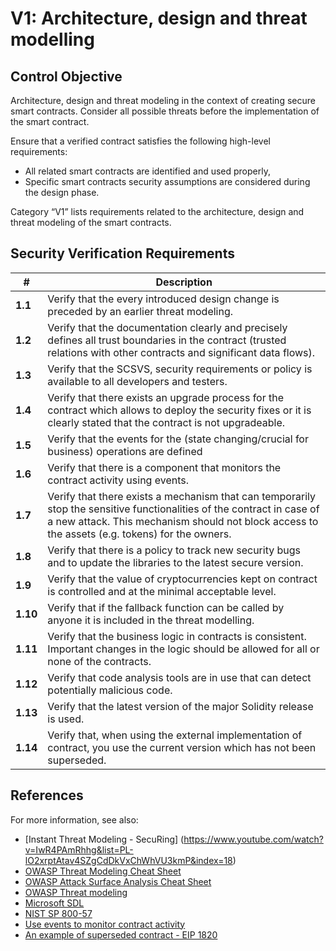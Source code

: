 # V1: Architecture, design and threat modelling

## Control Objective

Architecture, design and threat modeling in the context of creating secure smart contracts.
Consider all possible threats before the implementation of the smart contract.

Ensure that a verified contract satisfies the following high-level requirements:
* All related smart contracts are identified and used properly,
* Specific smart contracts security assumptions are considered during the design phase.

Category “V1” lists requirements related to the architecture, design and threat modeling of the smart contracts.

## Security Verification Requirements

| # | Description |
| --- | --- |
| **1.1** | Verify that the every introduced design change is preceded by an earlier threat modeling. | 
| **1.2** | Verify that the documentation clearly and precisely defines all trust boundaries in the contract (trusted relations with other contracts and significant data flows).  | 
| **1.3** | Verify that the SCSVS, security requirements or policy is available to all developers and testers. | 
| **1.4** | Verify that there exists an upgrade process for the contract which allows to deploy the security fixes or it is clearly stated that the contract is not upgradeable. | 
| **1.5** | Verify that the events for the (state changing/crucial for business) operations are defined |
| **1.6** | Verify that there is a component that monitors the contract activity using events. | 
| **1.7** | Verify that there exists a mechanism that can temporarily stop the sensitive functionalities of the contract in case of a new attack. This mechanism should not block access to the assets (e.g. tokens) for the owners. | 
| **1.8** | Verify that there is a policy to track new security bugs and to update the libraries to the latest secure version. | 
| **1.9** | Verify that the value of cryptocurrencies kept on contract is controlled and at the minimal acceptable level. | 
| **1.10** | Verify that if the fallback function can be called by anyone it is included in the threat modelling. | 
| **1.11** | Verify that the business logic in contracts is consistent. Important changes in the logic should be allowed for all or none of the contracts. | 
| **1.12** | Verify that code analysis tools are in use that can detect potentially malicious code. | 
| **1.13** | Verify that the latest version of the major Solidity release is used. |  
| **1.14** | Verify that, when using the external implementation of contract, you use the current version which has not been superseded. | 

## References

For more information, see also:

* [Instant Threat Modeling - SecuRing] (https://www.youtube.com/watch?v=IwR4PAmRhhg&list=PL-lO2xrptAtav4SZgCdDkVxChWhVU3kmP&index=18)
* [OWASP Threat Modeling Cheat Sheet](https://github.com/OWASP/CheatSheetSeries/blob/master/cheatsheets/Threat_Modeling_Cheat_Sheet.md)
* [OWASP Attack Surface Analysis Cheat Sheet](https://github.com/OWASP/CheatSheetSeries/blob/master/cheatsheets/Attack_Surface_Analysis_Cheat_Sheet.md)
* [OWASP Threat modeling](https://www.owasp.org/index.php/Application_Threat_Modeling)
* [Microsoft SDL](https://www.microsoft.com/en-us/sdl/)
* [NIST SP 800-57](https://csrc.nist.gov/publications/detail/sp/800-57-part-1/rev-4/final)
* [Use events to monitor contract activity](https://consensys.github.io/smart-contract-best-practices/recommendations/#use-events-to-monitor-contract-activity)
* [An example of superseded contract - EIP 1820](https://eips.ethereum.org/EIPS/eip-1820)

